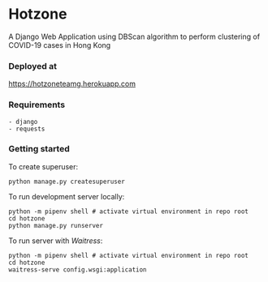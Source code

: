 # Hotzone

A Django Web Application using DBScan algorithm to perform clustering of COVID-19 cases in Hong Kong 

### Deployed at

https://hotzoneteamg.herokuapp.com

### Requirements

```
- django
- requests
```

### Getting started

To create superuser:
```
python manage.py createsuperuser
```

To run development server locally:
```
python -m pipenv shell # activate virtual environment in repo root
cd hotzone
python manage.py runserver
```

To run server with <i>Waitress</i>:
```
python -m pipenv shell # activate virtual environment in repo root
cd hotzone
waitress-serve config.wsgi:application
```
